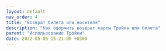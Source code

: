 ```yaml
---
layout: default
nav_order: 4
title: "Возврат билета или носителя"
description: "Как оформить возврат карты Тройка или билета"
parent: "Использование Тройки"
date: 2022-05-05 15:21:00 +0300
---
```


